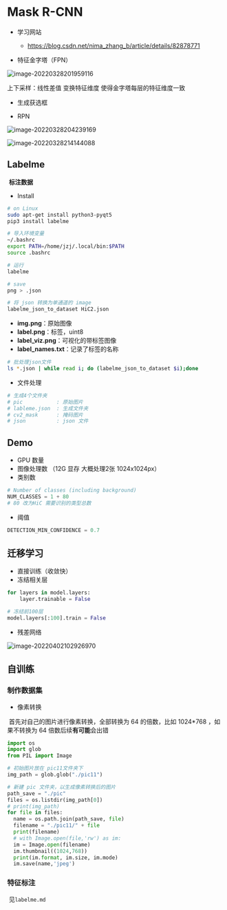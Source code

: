 # Mask R-CNN

- 学习网站
  - https://blog.csdn.net/nima_zhang_b/article/details/82878771





- 特征金字塔（FPN）

![image-20220328201959116](https://s2.loli.net/2022/03/28/vkMJYHNCGrzh1Bq.png)

上下采样：线性差值 变换特征维度 使得金字塔每层的特征维度一致



- 生成获选框





- RPN

![image-20220328204239169](https://s2.loli.net/2022/03/28/43YPjIzVvZ8hqA5.png)



![image-20220328214144088](https://s2.loli.net/2022/03/28/pRtd18vPk4SoVFJ.png)



## Labelme

​		**标注数据**



- Install

```bash
# on Linux
sudo apt-get install python3-pyqt5
pip3 install labelme

# 导入环境变量
~/.bashrc
export PATH=/home/jzj/.local/bin:$PATH
source .bashrc

# 运行
labelme

# save
png > .json

# 将 json 转换为单通道的 image
labelme_json_to_dataset HiC2.json
```

- **img.png**：原始图像
- **label.png**：标签，uint8
- **label_viz.png**：可视化的带标签图像
- **label_names.txt**：记录了标签的名称

```bash
# 批处理json文件
ls *.json | while read i; do (labelme_json_to_dataset $i);done
```



- 文件处理

```bash
# 生成4个文件夹
# pic 			: 原始图片
# lableme.json  : 生成文件夹
# cv2_mask 		: 掩码图片
# json 			: json 文件
```



## Demo

- GPU 数量
- 图像处理数 （12G 显存 大概处理2张 1024x1024px）
- 类别数

```python
# Number of classes (including background)
NUM_CLASSES = 1 + 80
# 80 改为HiC 需要识别的类型总数
```

- 阈值

```python 
DETECTION_MIN_CONFIDENCE = 0.7
```



## 迁移学习

- 直接训练（收敛快）
- 冻结相关层

```python
for layers in model.layers:
    layer.trainable = False

# 冻结前100层
model.layers[:100].train = False
```



- 残差网络



![image-20220402102926970](https://s2.loli.net/2022/04/02/uNeELHfm1G6xVF5.png)



## 自训练



### 制作数据集

- 像素转换

​		首先对自己的图片进行像素转换，全部转换为 64 的倍数，比如 1024*768 ，如果不转换为 64 倍数后续**有可能**会出错

```python
import os
import glob
from PIL import Image

# 初始图片放在 pic11文件夹下
img_path = glob.glob("./pic11") 

# 新建 pic 文件夹，以生成像素转换后的图片
path_save = "./pic" 
files = os.listdir(img_path[0])
# print(img_path)
for file in files:
  name = os.path.join(path_save, file)
  filename = "./pic11/" + file
  print(filename)
  # with Image.open(file,'rw') as im:
  im = Image.open(filename)
  im.thumbnail((1024,768))
  print(im.format, im.size, im.mode)
  im.save(name,'jpeg')
```



### 特征标注

​		见`labelme.md`



